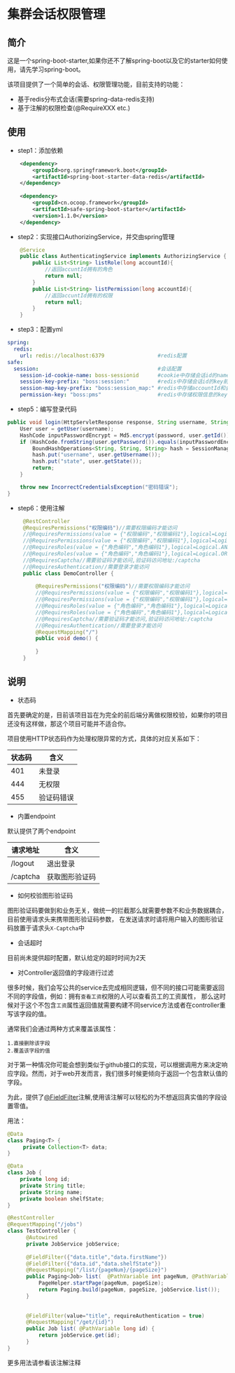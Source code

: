 # 集群会话权限管理<br>

## 简介

这是一个spring-boot-starter,如果你还不了解spring-boot以及它的starter如何使用，请先学习spring-boot。

该项目提供了一个简单的会话、权限管理功能，目前支持的功能：

- 基于redis分布式会话(需要spring-data-redis支持)
- 基于注解的权限检查(@RequireXXX etc.)

## 使用

- step1：添加依赖
```xml
    <dependency>
        <groupId>org.springframework.boot</groupId>
        <artifactId>spring-boot-starter-data-redis</artifactId>
    </dependency>
    
    <dependency>
        <groupId>cn.ocoop.framework</groupId>
        <artifactId>safe-spring-boot-starter</artifactId>
        <version>1.1.0</version>
    </dependency>
```

- step2：实现接口AuthorizingService，并交由spring管理
```java
    @Service
    public class AuthenticatingService implements AuthorizingService {
        public List<String> listRole(long accountId){
            //返回accuntId拥有的角色
            return null;
        }
        public List<String> listPermission(long accountId){
            //返回accuntId拥有的权限
            return null;
        }
    }
```

- step3：配置yml
```yml
spring:
  redis:
    url: redis://localhost:6379                 #redis配置
safe:
  session:                                      #会话配置 
    session-id-cookie-name: boss-sessionid      #cookie中存储会话id的name
    session-key-prefix: "boss:session:"         #redis中存储会话id的key前缀
    session-map-key-prefix: "boss:session_map:" #redis中存储accountId和会话id映射关系的key前缀
    permission-key: "boss:pms"                  #redis中存储权限信息的key前缀
```

- step5：编写登录代码
```java
public void login(HttpServletResponse response, String username, String password) throws UnknownAccountException, AccountLockedException, IncorrectCredentialsException {
    User user = getUser(username);
    HashCode inputPasswordEncrypt = Md5.encrypt(password, user.getId());
    if (HashCode.fromString(user.getPassword()).equals(inputPasswordEncrypt)) {
        BoundHashOperations<String, String, String> hash = SessionManager.createAuthenticatedSession(response, user.getId());
        hash.put("username", user.getUsername());
        hash.put("state", user.getState());
        return;
    }

    throw new IncorrectCredentialsException("密码错误");
}
```

- step6：使用注解
```java
     @RestController
     @RequiresPermissions("权限编码")//需要权限编码才能访问
     //@RequiresPermissions(value = {"权限编码","权限编码1"},logical=Logical.AND)//需要多个权限编码才能访问
     //@RequiresPermissions(value = {"权限编码","权限编码1"},logical=Logical.OR)//需要任意权限编码才能访问
     //@RequiresRoles(value = {"角色编码","角色编码1"},logical=Logical.AND)//需要多个角色才能访问
     //@RequiresRoles(value = {"角色编码","角色编码1"},logical=Logical.OR)//需要任意角色才能访问
     //@RequiresCaptcha//需要验证码才能访问,验证码访问地址:/captcha
     //@RequiresAuthentication//需要登录才能访问
     public class DemoController {
     
         @RequiresPermissions("权限编码")//需要权限编码才能访问
         //@RequiresPermissions(value = {"权限编码","权限编码1"},logical=Logical.AND)//需要多个权限编码才能访问
         //@RequiresPermissions(value = {"权限编码","权限编码1"},logical=Logical.OR)//需要任意权限编码才能访问
         //@RequiresRoles(value = {"角色编码","角色编码1"},logical=Logical.AND)//需要多个角色才能访问
         //@RequiresRoles(value = {"角色编码","角色编码1"},logical=Logical.OR)//需要任意角色才能访问
         //@RequiresCaptcha//需要验证码才能访问,验证码访问地址:/captcha
         //@RequiresAuthentication//需要登录才能访问
         @RequestMapping("/")
         public void demo() {
             
         }
     }

```

## 说明

- 状态码

首先要确定的是，目前该项目旨在为完全的前后端分离做权限校验，如果你的项目还没有这样做，那这个项目可能并不适合你。

项目使用HTTP状态码作为处理权限异常的方式，具体的对应关系如下：


<table>
    <thead>
        <tr><th>状态码</th><th>含义</th></tr>
    </thead>   
    <tbody>
        <tr><td>401</td><td>未登录</td></tr>
        <tr><td>444</td><td>无权限</td></tr>
        <tr><td>455</td><td>验证码错误</td></tr>
    </tbody> 
</table>

- 内置endpoint

默认提供了两个endpoint
<table>
    <thead>
        <tr><th>请求地址</th><th>含义</th></tr>
    </thead>   
    <tbody>
        <tr><td>/logout</td><td>退出登录</td></tr>
        <tr><td>/captcha</td><td>获取图形验证码</td></tr>
    </tbody> 
</table>

- 如何校验图形验证码

图形验证码要做到和业务无关，做统一的拦截那么就需要参数不和业务数据耦合，目前使用请求头来携带图形验证码参数，
在发送请求时请将用户输入的图形验证码放置于请求头`X-Captcha`中

- 会话超时

目前尚未提供超时配置，默认给定的超时时间为2天

- 对Controller返回值的字段进行过滤

很多时候，我们会写公共的service去完成相同逻辑，但不同的接口可能需要返回不同的字段值，例如：拥有`查看工资`权限的人可以查看员工的工资属性，
那么这时候对于这个不包含`工资`属性返回值就需要构建不同service方法或者在controller重写该字段的值。

通常我们会通过两种方式来覆盖该属性：

    1.直接删除该字段
    2.覆盖该字段的值
    
 对于第一种情况你可能会想到类似于github接口的实现，可以根据调用方来决定响应字段。然而，对于web开发而言，我们很多时候更倾向于返回一个包含默认值的字段。
 
为此，提供了[@FieldFilter](https://github.com/xfeat/safe-spring-boot-starter/blob/master/src/main/java/cn/ocoop/framework/safe/response/FieldFilter.java)注解,使用该注解可以轻松的为不想返回真实值的字段设置零值。

用法：
```java
@Data
class Paging<T> {
     private Collection<T> data;
}

@Data
class Job {
    private long id;
    private String title;
    private String name;
    private boolean shelfState;
}

@RestController
@RequestMapping("/jobs")
class TestController {
      @Autowired
      private JobService jobService;
     
      @FieldFilter({"data.title","data.firstName"})
      @FieldFilter({"data.id","data.shelfState"})
      @RequestMapping("/list/{pageNum}/{pageSize}")
      public Paging<Job> list(  @PathVariable int pageNum, @PathVariable int pageSize ) {
          PageHelper.startPage(pageNum, pageSize);
          return Paging.build(pageNum, pageSize, jobService.list());
      }
      
      
      @FieldFilter(value="title", requireAuthentication = true)
      @RequestMapping("/get/{id}")
      public Job list( @PathVariable long id) {
          return jobService.get(id);
      }
}

```   

更多用法请参看该注解注释








